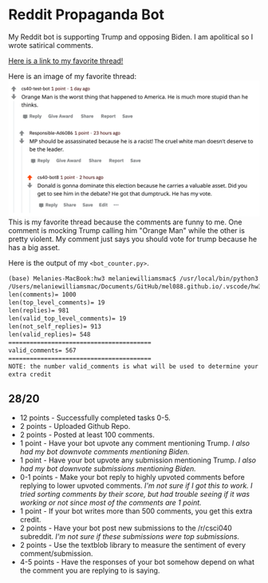 # Reddit Propaganda Bot
My Reddit bot is supporting Trump and opposing Biden.
I am apolitical so I wrote satirical comments.

[Here is a link to my favorite thread!](https://www.reddit.com/r/csci040temp/comments/jlwwob/trust_me_i_leaked_the_pentagon_papers_trump_is_an/gavehq9?utm_source=share&utm_medium=web2x&context=3)

Here is an image of my favorite thread:
![An image of my favorite thread](https://github.com/mel088/hw03/blob/main/Thread_Image.png)
This is my favorite thread because the comments are funny to me. One comment is mocking Trump calling him "Orange Man" while the other is pretty violent. My comment just says you should vote for trump because he has a big asset.

Here is the output of my `<bot_counter.py>`.
```
(base) Melanies-MacBook:hw3 melaniewilliamsmac$ /usr/local/bin/python3 /Users/melaniewilliamsmac/Documents/GitHub/mel088.github.io/.vscode/hw3/bot_counter.py
len(comments)= 1000
len(top_level_comments)= 19
len(replies)= 981
len(valid_top_level_comments)= 19
len(not_self_replies)= 913
len(valid_replies)= 548
========================================
valid_comments= 567
========================================
NOTE: the number valid_comments is what will be used to determine your extra credit
```
## 28/20
* 12 points - Successfully completed tasks 0-5.
* 2 points - Uploaded Github Repo.
* 2 points - Posted at least 100 comments.
* 1 point - Have your bot upvote any comment mentioning Trump. *I also had my bot downvote comments mentioning Biden.*
* 1 point - Have your bot upvote any submission mentioning Trump. *I also had my bot downvote submissions mentioning Biden.*
* 0-1 points - Make your bot reply to highly upvoted comments before replying to lower upvoted comments. *I'm not sure if I got this to work. I tried sorting comments by their score, but had trouble seeing if it was working or not since most of the comments are 1 point.*
* 1 point - If your bot writes more than 500 comments, you get this extra credit.
* 2 points - Have your bot post new submissions to the /r/csci040 subreddit. *I'm not sure if these submissions were top submissions.*
* 2 points - Use the textblob library to measure the sentiment of every comment/submission.
* 4-5 points - Have the responses of your bot somehow depend on what the comment you are replying to is saying.
